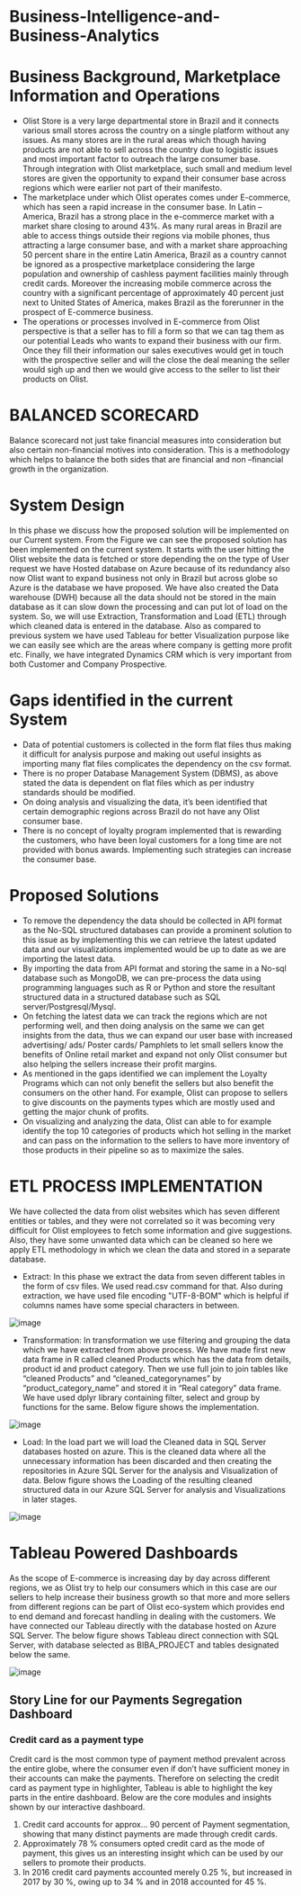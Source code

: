 # Business-Intelligence-and-Business-Analytics

# Business Background, Marketplace Information and Operations

* Olist Store is a very large departmental store in Brazil and it connects various small stores across the country on a single platform without any issues. As many stores are in the rural areas which though having products are not able to sell across the country due to logistic issues and most important factor to outreach the large consumer base. Through integration with Olist marketplace, such small and medium level stores are given the opportunity to expand their consumer base across regions which were earlier not part of their manifesto.
* The marketplace under which Olist operates comes under E-commerce, which has seen a rapid increase in the consumer base. In Latin –America, Brazil has a strong place in the e-commerce market with a market share closing to around 43%. As many rural areas in Brazil are able to access things outside their regions via mobile phones, thus attracting a large consumer base, and with a market share approaching 50 percent share in the entire Latin America, Brazil as a country cannot be ignored as a prospective marketplace considering the large population and ownership of cashless payment facilities mainly through credit cards. Moreover the increasing mobile commerce across the country with a significant percentage of approximately 40 percent just next to United States of America, makes Brazil as the forerunner in the prospect of E-commerce business.
* The operations or processes involved in E-commerce from Olist perspective is that a seller has to fill a form so that we can tag them as our potential Leads who wants to expand their business with our firm. Once they fill their information our sales executives would get in touch with the prospective seller and will the close the deal meaning the seller would sigh up and then we would give access to the seller to list their products on Olist.

# BALANCED SCORECARD

Balance scorecard not just take financial measures into consideration but also certain non-financial motives into consideration. This is a methodology which helps to balance the both sides that are financial and non –financial growth in the organization.

# System Design

In this phase we discuss how the proposed solution will be implemented on our Current system. From the Figure we can see the proposed solution has been implemented on the current system. It starts with the user hitting the Olist website the data is fetched or store depending the on the type of User request we have Hosted database on Azure because of its redundancy also now Olist want to expand business not only in Brazil but across globe so Azure is the database we have proposed. We have also created the Data warehouse (DWH) because all the data should not be stored in the main database as it can slow down the processing and can put lot of load on the system. So, we will use Extraction, Transformation and Load (ETL) through which cleaned data is entered in the database. Also as compared to previous system we have used Tableau for better Visualization purpose like we can easily see which are the areas where company is getting more profit etc. Finally, we have integrated Dynamics CRM which is very important from both Customer and Company Prospective.

# Gaps identified in the current System

* Data of potential customers is collected in the form flat files thus making it difficult for analysis purpose and making out useful insights as importing many flat files complicates the dependency on the csv format.
* There is no proper Database Management System (DBMS), as above stated the data is dependent on flat files which as per industry standards should be modified.
* On doing analysis and visualizing the data, it’s been identified that certain demographic regions across Brazil do not have any Olist consumer base.
* There is no concept of loyalty program implemented that is rewarding the customers, who have been loyal customers for a long time are not provided with bonus awards. Implementing such strategies can increase the consumer base.

# Proposed Solutions

* To remove the dependency the data should be collected in API format as the No-SQL structured databases can provide a prominent solution to this issue as by implementing this we can retrieve the latest updated data and our visualizations implemented would be up to date as we are importing the latest data.
* By importing the data from API format and storing the same in a No-sql database such as MongoDB, we can pre-process the data using programming languages such as R or Python and store the resultant structured data in a structured database such as SQL server/Postgresql/Mysql.
* On fetching the latest data we can track the regions which are not performing well, and then doing analysis on the same we can get insights from the data, thus we can expand our user base with increased advertising/ ads/ Poster cards/ Pamphlets to let small sellers know the benefits of Online retail market and expand not only Olist consumer but also helping the sellers increase their profit margins.
* As mentioned in the gaps identified we can implement the Loyalty Programs which can not only benefit the sellers but also benefit the consumers on the other hand. For example, Olist can propose to sellers to give discounts on the payments types which are mostly used and getting the major chunk of profits.
* On visualizing and analyzing the data, Olist can able to for example identify the top 10 categories of products which hot selling in the market and can pass on the information to the sellers to have more inventory of those products in their pipeline so as to maximize the sales.

# ETL PROCESS IMPLEMENTATION
We have collected the data from olist websites which has seven different entities or tables, and they were not correlated so it was becoming very difficult for Olist employees to fetch some information and give suggestions. Also, they have some unwanted data which can be cleaned so here we apply ETL methodology in which we clean the data and stored in a separate database.

* Extract: In this phase we extract the data from seven different tables in the form of csv files. We used read.csv command for that. Also during extraction, we have used file encoding "UTF-8-BOM" which is helpful if columns names have some special characters in between.

![image](https://github.com/neil996/Business-Intelligence-and-Business-Analytics/blob/main/images/extract.PNG)
* Transformation: In transformation we use filtering and grouping the data which we have extracted from above process. We have made first new data frame in R called cleaned Products which has the data from details, product id and product category. Then we use full join to join tables like “cleaned Products” and “cleaned_categorynames” by “product_category_name” and stored it in “Real category” data frame. We have used dplyr library containing filter, select and group by functions for the same. Below figure shows the implementation.

 ![image](https://github.com/neil996/Business-Intelligence-and-Business-Analytics/blob/main/images/load.PNG)
* Load: In the load part we will load the Cleaned data in SQL Server databases hosted on azure. This is the cleaned data where all the unnecessary information has been discarded and then creating the repositories in Azure SQL Server for the analysis and Visualization of data. Below figure shows the Loading of the resulting cleaned structured data in our Azure SQL Server for analysis and Visualizations in later stages.

 ![image](https://github.com/neil996/Business-Intelligence-and-Business-Analytics/blob/main/images/transformation.PNG)
 
# Tableau Powered Dashboards

As the scope of E-commerce is increasing day by day across different regions, we as Olist try to help our consumers which in this case are our sellers to help increase their business growth so that more and more sellers from different regions can be part of Olist eco-system which provides end to end demand and forecast handling in dealing with the customers. We have connected our Tableau directly with the database hosted on Azure SQL Server. The below figure shows Tableau direct connection with SQL Server, with database selected as BIBA_PROJECT and tables designated below the same.

 ![image](https://github.com/neil996/Business-Intelligence-and-Business-Analytics/blob/main/images/tableau_sql.PNG)
 
 ## Story Line for our Payments Segregation Dashboard
 
 ### Credit card as a payment type
 
Credit card is the most common type of payment method prevalent across the entire globe, where the consumer even if don’t have sufficient money in their accounts can make the payments. Therefore on selecting the credit card as payment type in highlighter, Tableau is able to highlight the key parts in the entire dashboard.
Below are the core modules and insights shown by our interactive dashboard.

1. Credit card accounts for approx... 90 percent of Payment segmentation, showing that many distinct payments are made through credit cards.
2. Approximately 78 % consumers opted credit card as the mode of payment, this gives us an interesting insight which can be used by our sellers to promote their products.
3. In 2016 credit card payments accounted merely 0.25 %, but increased in 2017 by 30 %, owing up to 34 % and in 2018 accounted for 45 %.
